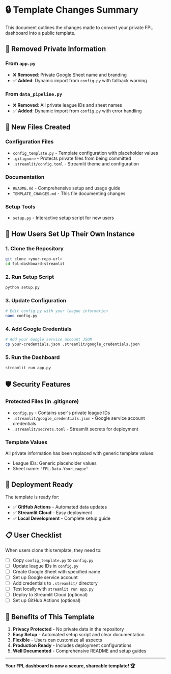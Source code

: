 # 🔒 Template Changes Summary

This document outlines the changes made to convert your private FPL dashboard into a public template.

## 🚫 Removed Private Information

### From `app.py`
- ❌ **Removed**: Private Google Sheet name and branding
- ✅ **Added**: Dynamic import from `config.py` with fallback warning

### From `data_pipeline.py`
- ❌ **Removed**: All private league IDs and sheet names
- ✅ **Added**: Dynamic import from `config.py` with error handling

## 📁 New Files Created

### Configuration Files
- `config_template.py` - Template configuration with placeholder values
- `.gitignore` - Protects private files from being committed
- `.streamlit/config.toml` - Streamlit theme and configuration

### Documentation
- `README.md` - Comprehensive setup and usage guide
- `TEMPLATE_CHANGES.md` - This file documenting changes

### Setup Tools
- `setup.py` - Interactive setup script for new users

## 🔧 How Users Set Up Their Own Instance

### 1. Clone the Repository
```bash
git clone <your-repo-url>
cd fpl-dashboard-streamlit
```

### 2. Run Setup Script
```bash
python setup.py
```

### 3. Update Configuration
```bash
# Edit config.py with your league information
nano config.py
```

### 4. Add Google Credentials
```bash
# Add your Google service account JSON
cp your-credentials.json .streamlit/google_credentials.json
```

### 5. Run the Dashboard
```bash
streamlit run app.py
```

## 🛡️ Security Features

### Protected Files (in .gitignore)
- `config.py` - Contains user's private league IDs
- `.streamlit/google_credentials.json` - Google service account credentials
- `.streamlit/secrets.toml` - Streamlit secrets for deployment

### Template Values
All private information has been replaced with generic template values:
- League IDs: Generic placeholder values
- Sheet name: `"FPL-Data-YourLeague"`

## 🚀 Deployment Ready

The template is ready for:
- ✅ **GitHub Actions** - Automated data updates
- ✅ **Streamlit Cloud** - Easy deployment
- ✅ **Local Development** - Complete setup guide

## 📋 User Checklist

When users clone this template, they need to:

- [ ] Copy `config_template.py` to `config.py`
- [ ] Update league IDs in `config.py`
- [ ] Create Google Sheet with specified name
- [ ] Set up Google service account
- [ ] Add credentials to `.streamlit/` directory
- [ ] Test locally with `streamlit run app.py`
- [ ] Deploy to Streamlit Cloud (optional)
- [ ] Set up GitHub Actions (optional)

## 🎯 Benefits of This Template

1. **Privacy Protected** - No private data in the repository
2. **Easy Setup** - Automated setup script and clear documentation
3. **Flexible** - Users can customize all aspects
4. **Production Ready** - Includes deployment configurations
5. **Well Documented** - Comprehensive README and setup guides

---

**Your FPL dashboard is now a secure, shareable template! 🏆**
